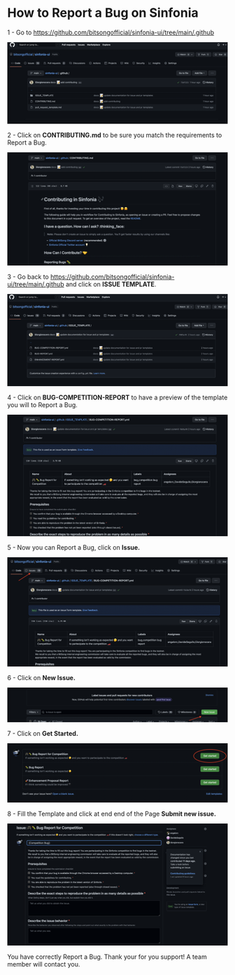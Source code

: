 # How to Report a Bug on Sinfonia

1 - Go to https://github.com/bitsongofficial/sinfonia-ui/tree/main/.github

![](<../.gitbook/assets/Screenshot 2022-05-08 at 17.53.01.png>)

2 - Click on **CONTRIBUTING.md** to be sure you match the requirements to Report a Bug.&#x20;

![](<../.gitbook/assets/Screenshot 2022-05-08 at 18.01.10.png>)

3 - Go back to https://github.com/bitsongofficial/sinfonia-ui/tree/main/.github and click on **ISSUE TEMPLATE**.

![](<../.gitbook/assets/Screenshot 2022-05-08 at 18.07.20.png>)

4 - Click on **BUG-COMPETITION-REPORT** to have a preview of the template you will to Report a Bug.

![](<../.gitbook/assets/Screenshot 2022-05-08 at 18.09.18.png>)

5 - Now you can Report a Bug, click on **Issue.**&#x20;

![](<../.gitbook/assets/Screenshot 2022-05-08 at 18.51.25.png>)

6 - Click on **New Issue.**

![](<../.gitbook/assets/Screenshot 2022-05-08 at 18.58.07.png>)

7 - Click on **Get Started.**

![](<../.gitbook/assets/Screenshot 2022-05-08 at 18.58.43.png>)

8 - Fill the Template and click at end end of the Page **Submit new issue.**&#x20;

![](<../.gitbook/assets/Screenshot 2022-05-08 at 18.59.29.png>)

You have correctly Report a Bug. Thank your for you support! A team member will contact you.

